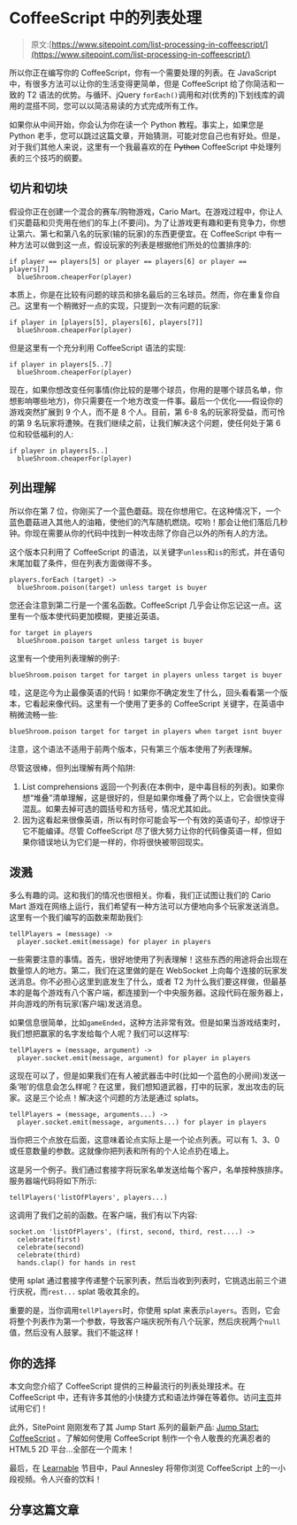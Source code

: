 # CoffeeScript 中的列表处理

> 原文:[https://www.sitepoint.com/list-processing-in-coffeescript/](https://www.sitepoint.com/list-processing-in-coffeescript/)

所以你正在编写你的 CoffeeScript，你有一个需要处理的列表。在 JavaScript 中，有很多方法可以让你的生活变得更简单，但是 CoffeeScript 给了你简洁和一致的 T2 语法的优势。与循环、jQuery `forEach()`调用和对(优秀的)下划线库的调用的混搭不同，您可以以简洁易读的方式完成所有工作。

如果你从中间开始，你会认为你在读一个 Python 教程。事实上，如果您是 Python 老手，您可以跳过这篇文章，开始猜测，可能对您自己也有好处。但是，对于我们其他人来说，这里有一个我最喜欢的在 ~~Python~~ CoffeeScript 中处理列表的三个技巧的纲要。

## 切片和切块

假设你正在创建一个混合的赛车/购物游戏，Cario Mart。在游戏过程中，你让人们买蘑菇和贝壳用在他们的车上(不要问)。为了让游戏更有趣和更有竞争力，你想让第六、第七和第八名的玩家(输的玩家)的东西更便宜。在 CoffeeScript 中有一种方法可以做到这一点，假设玩家的列表是根据他们所处的位置排序的:

```
if player == players[5] or player == players[6] or player == players[7]
  blueShroom.cheaperFor(player)
```

本质上，你是在比较有问题的球员和排名最后的三名球员。然而，你在重复你自己。这里有一个稍微好一点的实现，只提到一次有问题的玩家:

```
if player in [players[5], players[6], players[7]]
  blueShroom.cheaperFor(player)
```

但是这里有一个充分利用 CoffeeScript 语法的实现:

```
if player in players[5..7]
  blueShroom.cheaperFor(player)
```

现在，如果你想改变任何事情(你比较的是哪个球员，你用的是哪个球员名单，你想影响哪些地方)，你只需要在一个地方改变一件事。最后一个优化——假设你的游戏突然扩展到 9 个人，而不是 8 个人。目前，第 6-8 名的玩家将受益，而可怜的第 9 名玩家将遭殃。在我们继续之前，让我们解决这个问题，使任何处于第 6 位和较低福利的人:

```
if player in players[5..]
  blueShroom.cheaperFor(player)
```

## 列出理解

所以你在第 7 位，你刚买了一个蓝色蘑菇。现在你想用它。在这种情况下，一个蓝色蘑菇进入其他人的油箱，使他们的汽车随机燃烧。哎哟！那会让他们落后几秒钟。你现在需要从你的代码中找到一种攻击除了你自己以外的所有人的方法。

这个版本只利用了 CoffeeScript 的语法，以关键字`unless`和`is`的形式，并在语句末尾加载了条件，但在列表方面做得不多。

```
players.forEach (target) ->
  blueShroom.poison(target) unless target is buyer
```

您还会注意到第二行是一个匿名函数。CoffeeScript 几乎会让你忘记这一点。这里有一个版本使代码更加模糊，更接近英语。

```
for target in players
  blueShroom.poison target unless target is buyer
```

这里有一个使用列表理解的例子:

```
blueShroom.poison target for target in players unless target is buyer
```

哇，这是迄今为止最像英语的代码！如果你不确定发生了什么，回头看看第一个版本，它看起来像代码。这里有一个使用了更多的 CoffeeScript 关键字，在英语中稍微流畅一些:

```
blueShroom.poison target for target in players when target isnt buyer
```

注意，这个语法不适用于前两个版本，只有第三个版本使用了列表理解。

尽管这很棒，但列出理解有两个陷阱:

1.  List comprehensions 返回一个列表(在本例中，是中毒目标的列表)。如果你想“堆叠”清单理解，这是很好的，但是如果你堆叠了两个以上，它会很快变得混乱。如果去掉可选的圆括号和方括号，情况尤其如此。
2.  因为这看起来很像英语，所以有时你可能会写一个有效的英语句子，却惊讶于它不能编译。尽管 CoffeeScript 尽了很大努力让你的代码像英语一样，但如果你错误地认为它们是一样的，你将很快被带回现实。

## 泼溅

多么有趣的词。这和我们的情况也很相关。你看，我们正试图让我们的 Cario Mart 游戏在网络上运行，我们希望有一种方法可以方便地向多个玩家发送消息。这里有一个我们编写的函数来帮助我们:

```
tellPlayers = (message) ->
  player.socket.emit(message) for player in players
```

一些需要注意的事情。首先，很好地使用了列表理解！这些东西的用途将会出现在数量惊人的地方。第二，我们在这里做的是在 WebSocket 上向每个连接的玩家发送消息。你不必担心这里到底发生了什么，或者 T2 为什么我们要这样做，但最基本的是每个游戏有八个客户端，都连接到一个中央服务器。这段代码在服务器上，并向游戏的所有玩家(客户端)发送消息。

如果信息很简单，比如`gameEnded`，这种方法非常有效。但是如果当游戏结束时，我们想把赢家的名字发给每个人呢？我们可以这样写:

```
tellPlayers = (message, argument) ->
  player.socket.emit(message, argument) for player in players
```

这现在可以了，但是如果我们在有人被武器击中时(比如一个蓝色的小房间)发送一条‘啪’的信息会怎么样呢？在这里，我们想知道武器，打中的玩家，发出攻击的玩家。这是三个论点！解决这个问题的方法是通过 splats。

```
tellPlayers = (message, arguments...) ->
  player.socket.emit(message, arguments...) for player in players
```

当你把三个点放在后面，这意味着论点实际上是一个论点列表。可以有 1、3、0 或任意数量的参数。这就像你把列表和所有的个人论点扔在墙上。

这是另一个例子。我们通过套接字将玩家名单发送给每个客户，名单按种族排序。服务器端代码将如下所示:

```
tellPlayers('listOfPlayers', players...)
```

这调用了我们之前的函数。在客户端，我们有以下内容:

```
socket.on 'listOfPlayers', (first, second, third, rest....) ->
  celebrate(first)
  celebrate(second)
  celebrate(third)
  hands.clap() for hands in rest
```

使用 splat 通过套接字传递整个玩家列表，然后当收到列表时，它挑选出前三个进行庆祝，而`rest...` splat 吸收其余的。

重要的是，当你调用`tellPlayers`时，你使用 splat 来表示`players`。否则，它会将整个列表作为第一个参数，导致客户端庆祝所有八个玩家，然后庆祝两个`null`值，然后没有人鼓掌。我们不能这样！

## 你的选择

本文向您介绍了 CoffeeScript 提供的三种最流行的列表处理技术。在 CoffeeScript 中，还有许多其他的小快捷方式和语法炸弹在等着你。访问[主页](http://CoffeeScript.org)并试用它们！

此外，SitePoint 刚刚发布了其 Jump Start 系列的最新产品: [Jump Start: CoffeeScript](https://www.sitepoint.com/books/coffeescript1/) 。了解如何使用 CoffeeScript 制作一个令人敬畏的充满忍者的 HTML5 2D 平台…全部在一个周末！

最后，在 [Learnable](https://learnable.com/jumpcasts/get-started-with-coffeescript-56) 节目中，Paul Annesley 将带你浏览 CoffeeScript 上的一小段视频。令人兴奋的饮料！

## 分享这篇文章